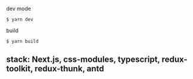 dev mode
 ```
 $ yarn dev
 ```

build
```
$ yarn build
```

## stack: Next.js, css-modules, typescript, redux-toolkit, redux-thunk, antd

